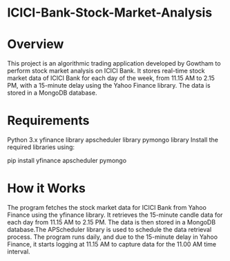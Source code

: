 # ICICI-Bank-Stock-Market-Analysis

# Overview

This project is an algorithmic trading application developed by Gowtham to perform stock market analysis on ICICI Bank. It stores real-time stock market data of ICICI Bank for each day of the week, from 11.15 AM to 2.15 PM, with a 15-minute delay using the Yahoo Finance library. The data is stored in a MongoDB database.

# Requirements

Python 3.x
yfinance library
apscheduler library
pymongo library
Install the required libraries using:

pip install yfinance apscheduler pymongo

# How it Works

The program fetches the stock market data for ICICI Bank from Yahoo Finance using the yfinance library. It retrieves the 15-minute candle data for each day from 11.15 AM to 2.15 PM. The data is then stored in a MongoDB database.The APScheduler library is used to schedule the data retrieval process. The program runs daily, and due to the 15-minute delay in Yahoo Finance, it starts logging at 11.15 AM to capture data for the 11.00 AM time interval.
